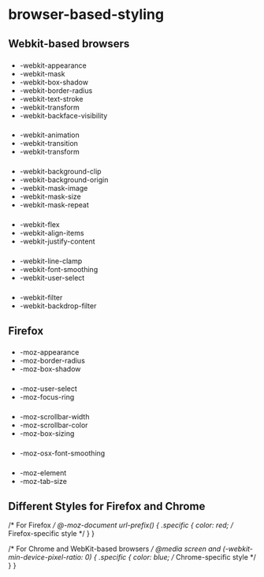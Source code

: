 # browser-based-styling

## Webkit-based browsers

### 

- -webkit-appearance
- -webkit-mask
- -webkit-box-shadow
- -webkit-border-radius
- -webkit-text-stroke
- -webkit-transform
- -webkit-backface-visibility

### 

- -webkit-animation
- -webkit-transition
- -webkit-transform

### 

- -webkit-background-clip
- -webkit-background-origin
- -webkit-mask-image
- -webkit-mask-size
- -webkit-mask-repeat

### 

- -webkit-flex
- -webkit-align-items
- -webkit-justify-content

### 

- -webkit-line-clamp
- -webkit-font-smoothing
- -webkit-user-select

### 

- -webkit-filter
- -webkit-backdrop-filter


## Firefox

###

- -moz-appearance
- -moz-border-radius
- -moz-box-shadow

###

- -moz-user-select
- -moz-focus-ring

###

- -moz-scrollbar-width
- -moz-scrollbar-color
- -moz-box-sizing

###

- -moz-osx-font-smoothing

###

- -moz-element
- -moz-tab-size

## Different Styles for Firefox and Chrome

/* For Firefox */
@-moz-document url-prefix() {
    .specific {
        color: red; /* Firefox-specific style */
    }
}

/* For Chrome and WebKit-based browsers */
@media screen and (-webkit-min-device-pixel-ratio: 0) {
    .specific {
        color: blue; /* Chrome-specific style */
    }
}


